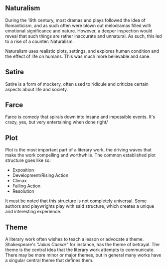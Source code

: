 

## Naturalism

During the 19th century, most dramas and plays followed the idea of Romanticism, and as such often were blown out melodramas filled with emotional significance and nature. However, a deeper inspection would reveal that such things are rather inaccurate and unnatural. As such, this led to a rise of a counter: Naturalism.

Naturalism uses realistic plots, settings, and explores human condition and the effect of life on humans. This was much more believable and sane.


## Satire

Satire is a form of mockery, often used to ridicule and criticize certain aspects about life and society.


## Farce

Farce is comedy that spirals down into insane and impossible events. It's crazy, yes, but very entertaining when done right/


## Plot

Plot is the most important part of a literary work, the driving waves that make the work compelling and worthwhile. The common established plot structure goes like so:
- Exposition
- Development/Rising Action
- Climax
- Falling Action
- Resolution

It must be noted that this structure is not completely universal. Some authors and playwrights play with said structure, which creates a unique and interesting experience.


## Theme

A literary work often wishes to teach a lesson or advocate a theme. Shakespeare's *"Julius Caesar"* for instance, has the theme of betrayal. The theme is the central idea that the literary work attempts to communicate. There may be more minor or major themes, but in general many works have a singular central theme that defines them.